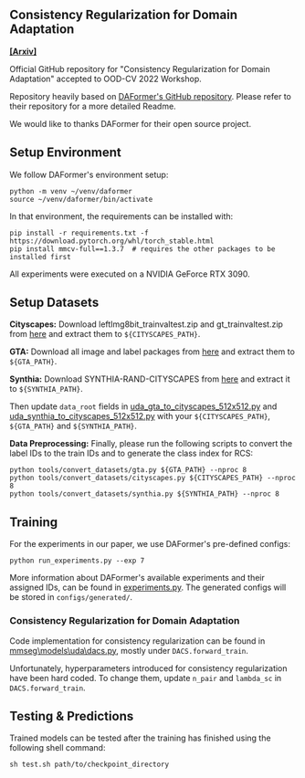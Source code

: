 ## Consistency Regularization for Domain Adaptation

**[[Arxiv]](https://arxiv.org/abs/2208.11084)**

Official GitHub repository for "Consistency Regularization for Domain Adaptation" accepted to OOD-CV 2022 Workshop.

Repository heavily based on [DAFormer's GitHub repository](https://github.com/lhoyer/DAFormer). Please refer to their repository for a more detailed Readme.

We would like to thanks DAFormer for their open source project.

## Setup Environment

We follow DAFormer's environment setup:

```shell
python -m venv ~/venv/daformer
source ~/venv/daformer/bin/activate
```

In that environment, the requirements can be installed with:

```shell
pip install -r requirements.txt -f https://download.pytorch.org/whl/torch_stable.html
pip install mmcv-full==1.3.7  # requires the other packages to be installed first
```

All experiments were executed on a NVIDIA GeForce RTX 3090.

## Setup Datasets

**Cityscapes:** Download leftImg8bit_trainvaltest.zip and
gt_trainvaltest.zip from [here](https://www.cityscapes-dataset.com/downloads/)
and extract them to `${CITYSCAPES_PATH}`.

**GTA:** Download all image and label packages from
[here](https://download.visinf.tu-darmstadt.de/data/from_games/) and extract
them to `${GTA_PATH}`.

**Synthia:** Download SYNTHIA-RAND-CITYSCAPES from
[here](http://synthia-dataset.net/downloads/) and extract it to `${SYNTHIA_PATH}`.

Then update `data_root` fields in [uda_gta_to_cityscapes_512x512.py](configs\_base_\datasets\uda_gta_to_cityscapes_512x512.py) and [uda_synthia_to_cityscapes_512x512.py](configs\_base_\datasets\uda_synthia_to_cityscapes_512x512.py) with your `${CITYSCAPES_PATH}`, `${GTA_PATH}` and `${SYNTHIA_PATH}`.

**Data Preprocessing:** Finally, please run the following scripts to convert the label IDs to the
train IDs and to generate the class index for RCS:

```shell
python tools/convert_datasets/gta.py ${GTA_PATH} --nproc 8
python tools/convert_datasets/cityscapes.py ${CITYSCAPES_PATH} --nproc 8
python tools/convert_datasets/synthia.py ${SYNTHIA_PATH} --nproc 8
```

## Training

For the experiments in our paper, we use DAFormer's pre-defined configs:

```shell
python run_experiments.py --exp 7
```

More information about DAFormer's available experiments and their assigned IDs, can be
found in [experiments.py](experiments.py). The generated configs will be stored
in `configs/generated/`.

### Consistency Regularization for Domain Adaptation

Code implementation for consistency regularization can be found in [mmseg\models\uda\dacs.py](mmseg\models\uda\dacs.py), mostly under `DACS.forward_train`.

Unfortunately, hyperparameters introduced for consistency regularization have been hard coded. To change them, update `n_pair` and `lambda_sc` in `DACS.forward_train`.

## Testing & Predictions

Trained models can be tested after the training has finished using the following shell command:

```shell
sh test.sh path/to/checkpoint_directory
```

